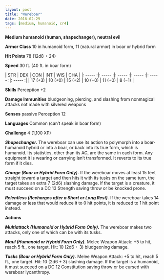 ```yaml
---
layout: post
title: "Wereboar"
date: 2016-02-29
tags: [medium, humanoid, cr4]
---
```


**Medium humanoid (human, shapechanger), neutral evil**

**Armor Class** 10 in humanoid form, 11 (natural armor) in boar or hybrid form

**Hit Points** 78 (12d8 + 24)

**Speed** 30 ft. (40 ft. in boar form)

|   STR   |   DEX   |   CON   |   INT   |   WIS   |   CHA   |
|: ----- :|: ----- :|: ----- :|: ----- :|: ----- :|: ----- :|
| 17 (+3) | 10 (+0) | 15 (+2) | 10 (+0) | 11 (+0) | 8 (−1) |

**Skills** Perception +2 

**Damage Immunities** bludgeoning, piercing, and slashing from nonmagical attacks not made with silvered weapons 

**Senses** passive Perception 12 

**Languages** Common (can’t speak in boar form) 

**Challenge** 4 (1,100 XP)

***Shapechanger.*** The wereboar can use its action to polymorph into a boar-humanoid hybrid or into a boar, or back into its true form, which is humanoid. Its statistics, other than its AC, are the same in each form. Any equipment it is wearing or carrying isn’t transformed. It reverts to its true form if it dies. 

***Charge (Boar or Hybrid Form Only).*** If the wereboar moves at least 15 feet straight toward a target and then hits it with its tusks on the same turn, the target takes an extra 7 (2d6) slashing damage. If the target is a creature, it must succeed on a DC 13 Strength saving throw or be knocked prone. 

***Relentless (Recharges after a Short or Long Rest).*** If the wereboar takes 14 damage or less that would reduce it to 0 hit points, it is reduced to 1 hit point instead. 

**Actions** 

***Multiattack (Humanoid or Hybrid Form Only).*** The wereboar makes two attacks, only one of which can be with its tusks. 

***Maul (Humanoid or Hybrid Form Only).*** Melee Weapon Attack: +5 to hit, reach 5 ft., one target. Hit: 10 (2d6 + 3) bludgeoning damage. 

***Tusks (Boar or Hybrid Form Only).*** Melee Weapon Attack: +5 to hit, reach 5 ft., one target. Hit: 10 (2d6 + 3) slashing damage. If the target is a humanoid, it must succeed on a DC 12 Constitution saving throw or be cursed with wereboar lycanthropy. 